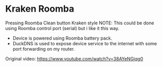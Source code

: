 # Kraken Roomba
Pressing Roomba Clean button Kraken style
NOTE:
This could be done using Roomba control port (serial) but i like it this way.

- Device is powered using Roomba battery pack.
- DuckDNS is used to expose device service to the internet with some port forwarding on my router.

Original video: https://www.youtube.com/watch?v=38AYeNGjqg0
